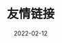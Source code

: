 ---
title: 友情链接
description: 快来和我做互联网邻居！
date: '2022-02-12'
slug: links
layout: links
license: false
toc: true #目录显示
comments: true
enabled: #想保持右侧栏不动，但目前尚未搞定
    - search
    - toc
    - archives
    - tag-cloud
menu:
    main: 
        weight: -70
        name: Friends
        url: /
        params:
            icon: friends
---